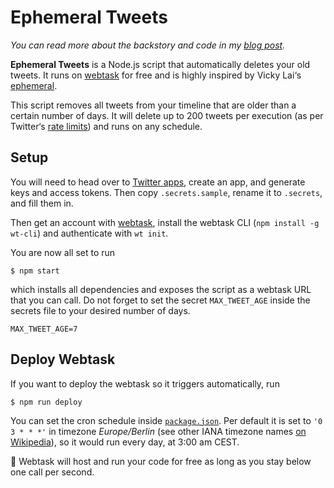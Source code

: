 # Ephemeral Tweets

*You can read more about the backstory and code in my [blog post](https://stephanmax.is/writing/2018-07-05-ephemeral-tweets).*

**Ephemeral Tweets** is a Node.js script that automatically deletes your old tweets. It runs on [webtask](https://webtask.io/) for free and is highly inspired by Vicky Lai‘s [ephemeral](https://github.com/vickylai/ephemeral).

This script removes all tweets from your timeline that are older than a certain number of days. It will delete up to 200 tweets per execution (as per Twitter‘s [rate limits](https://developer.twitter.com/en/docs/tweets/timelines/api-reference/get-statuses-user_timeline.html)) and runs on any schedule.

## Setup

You will need to head over to [Twitter apps](https://apps.twitter.com/), create an app, and generate keys and access tokens. Then copy `.secrets.sample`, rename it to `.secrets`, and fill them in.

Then get an account with [webtask](https://webtask.io/), install the webtask CLI (`npm install -g wt-cli`) and authenticate with `wt init`.

You are now all set to run

```shell
$ npm start
```

which installs all dependencies and exposes the script as a webtask URL that you can call. Do not forget to set the secret `MAX_TWEET_AGE` inside the secrets file to your desired number of days.

```
MAX_TWEET_AGE=7
```

## Deploy Webtask

If you want to deploy the webtask so it triggers automatically, run

```shell
$ npm run deploy
```

You can set the cron schedule inside [`package.json`](package.json). Per default it is set to `'0 3 * * *'` in timezone *Europe/Berlin* (see other IANA timezone names [on Wikipedia](https://en.wikipedia.org/wiki/List_of_tz_database_time_zones)), so it would run every day, at 3:00 am CEST.

🎉 Webtask will host and run your code for free as long as you stay below one call per second.
